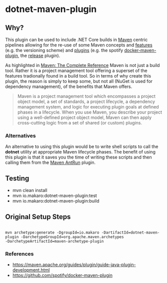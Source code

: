 # dotnet-maven-plugin

## Why?

This plugin can be used to include .NET Core builds in [Maven](https://maven.apache.org/what-is-maven.html) centric pipelines allowing for the re-use of some Maven concepts and [features](https://maven.apache.org/maven-features.html) (e.g. the versioning scheme) and [plugins](https://maven.apache.org/plugins/index.html) (e.g. the spotify [docker-maven-plugin](https://github.com/spotify/docker-maven-plugin), the [release](http://maven.apache.org/maven-release/maven-release-plugin/) plugin).

As highlighted in [Maven: The Complete Reference](http://books.sonatype.com/mvnref-book/reference/index.html) Maven is not just a build tool. Rather it is a project
management tool offering a superset of the features tradionally found in a build tool. So in terms of why create this plugin, the reason is simply to
keep some, but not all (NuGet is used for dependency management), of the benefits that Maven offers.

> Maven is a project management tool which encompasses a project object model, a set of standards, a project lifecycle, a dependency management system, 
> and logic for executing plugin goals at defined phases in a lifecycle. 
> When you use Maven, you describe your project using a well-defined project object model, Maven can then apply cross-cutting logic from a set of shared
> (or custom) plugins.

### Alternatives

An alternative to using this plugin would be to write shell scripts to call the **dotnet** utility at appropriate Maven lifecycle phases. The benefit of using this plugin is that it saves you the time of writing these scripts and then calling them from the [Maven AntRun](http://maven.apache.org/plugins/maven-antrun-plugin/) plugin.

## Testing

* mvn clean install
* mvn io.makaro:dotnet-maven-plugin:test
* mvn io.makaro:dotnet-maven-plugin:build

## Original Setup Steps

<code>
mvn archetype:generate -DgroupId=io.makaro -DartifactId=dotnet-maven-plugin -DarchetypeGroupId=org.apache.maven.archetypes 
-DarchetypeArtifactId=maven-archetype-plugin
</code>

### References

* https://maven.apache.org/guides/plugin/guide-java-plugin-development.html
* https://github.com/spotify/docker-maven-plugin
